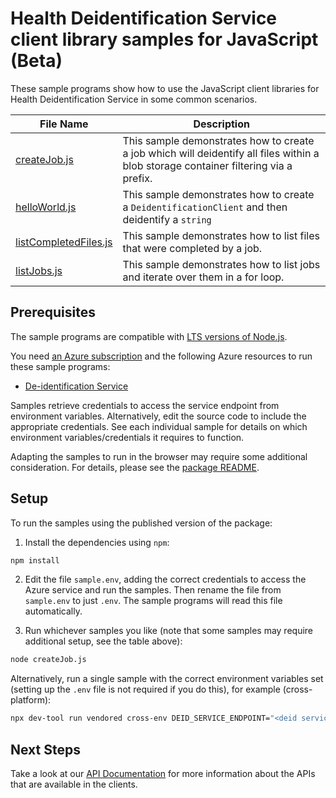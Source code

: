 # Health Deidentification Service client library samples for JavaScript (Beta)

These sample programs show how to use the JavaScript client libraries for Health Deidentification Service in some common scenarios.

| **File Name**                               | **Description**                                                                                                                      |
| ------------------------------------------- | ------------------------------------------------------------------------------------------------------------------------------------ |
| [createJob.js][createjob]                   | This sample demonstrates how to create a job which will deidentify all files within a blob storage container filtering via a prefix. |
| [helloWorld.js][helloworld]                 | This sample demonstrates how to create a `DeidentificationClient` and then deidentify a `string`                                     |
| [listCompletedFiles.js][listcompletedfiles] | This sample demonstrates how to list files that were completed by a job.                                                             |
| [listJobs.js][listjobs]                     | This sample demonstrates how to list jobs and iterate over them in a for loop.                                                       |

## Prerequisites

The sample programs are compatible with [LTS versions of Node.js](https://github.com/nodejs/release#release-schedule).

You need [an Azure subscription][freesub] and the following Azure resources to run these sample programs:

- [De-identification Service][createinstance_de-identificationservice]

Samples retrieve credentials to access the service endpoint from environment variables. Alternatively, edit the source code to include the appropriate credentials. See each individual sample for details on which environment variables/credentials it requires to function.

Adapting the samples to run in the browser may require some additional consideration. For details, please see the [package README][package].

## Setup

To run the samples using the published version of the package:

1. Install the dependencies using `npm`:

```bash
npm install
```

2. Edit the file `sample.env`, adding the correct credentials to access the Azure service and run the samples. Then rename the file from `sample.env` to just `.env`. The sample programs will read this file automatically.

3. Run whichever samples you like (note that some samples may require additional setup, see the table above):

```bash
node createJob.js
```

Alternatively, run a single sample with the correct environment variables set (setting up the `.env` file is not required if you do this), for example (cross-platform):

```bash
npx dev-tool run vendored cross-env DEID_SERVICE_ENDPOINT="<deid service endpoint>" STORAGE_ACCOUNT_NAME="<storage account name>" STORAGE_CONTAINER_NAME="<storage container name>" node createJob.js
```

## Next Steps

Take a look at our [API Documentation][apiref] for more information about the APIs that are available in the clients.

[createjob]: https://github.com/Azure/azure-sdk-for-js/blob/main/sdk/healthdataaiservices/azure-health-deidentification/samples/v1-beta/javascript/createJob.js
[helloworld]: https://github.com/Azure/azure-sdk-for-js/blob/main/sdk/healthdataaiservices/azure-health-deidentification/samples/v1-beta/javascript/helloWorld.js
[listcompletedfiles]: https://github.com/Azure/azure-sdk-for-js/blob/main/sdk/healthdataaiservices/azure-health-deidentification/samples/v1-beta/javascript/listCompletedFiles.js
[listjobs]: https://github.com/Azure/azure-sdk-for-js/blob/main/sdk/healthdataaiservices/azure-health-deidentification/samples/v1-beta/javascript/listJobs.js
[apiref]: https://docs.microsoft.com/javascript/api/
[freesub]: https://azure.microsoft.com/free/
[createinstance_de-identificationservice]: https://docs.microsoft.com/javascript/api/
[package]: https://github.com/Azure/azure-sdk-for-js/tree/main/sdk/healthdataaiservices/azure-health-deidentification/README.md
